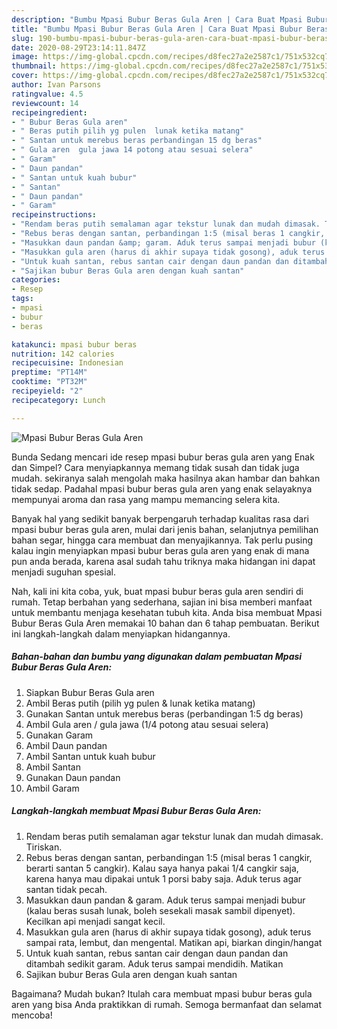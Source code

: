```yaml
---
description: "Bumbu Mpasi Bubur Beras Gula Aren | Cara Buat Mpasi Bubur Beras Gula Aren Yang Lezat"
title: "Bumbu Mpasi Bubur Beras Gula Aren | Cara Buat Mpasi Bubur Beras Gula Aren Yang Lezat"
slug: 190-bumbu-mpasi-bubur-beras-gula-aren-cara-buat-mpasi-bubur-beras-gula-aren-yang-lezat
date: 2020-08-29T23:14:11.847Z
image: https://img-global.cpcdn.com/recipes/d8fec27a2e2587c1/751x532cq70/mpasi-bubur-beras-gula-aren-foto-resep-utama.jpg
thumbnail: https://img-global.cpcdn.com/recipes/d8fec27a2e2587c1/751x532cq70/mpasi-bubur-beras-gula-aren-foto-resep-utama.jpg
cover: https://img-global.cpcdn.com/recipes/d8fec27a2e2587c1/751x532cq70/mpasi-bubur-beras-gula-aren-foto-resep-utama.jpg
author: Ivan Parsons
ratingvalue: 4.5
reviewcount: 14
recipeingredient:
- " Bubur Beras Gula aren"
- " Beras putih pilih yg pulen  lunak ketika matang"
- " Santan untuk merebus beras perbandingan 15 dg beras"
- " Gula aren  gula jawa 14 potong atau sesuai selera"
- " Garam"
- " Daun pandan"
- " Santan untuk kuah bubur"
- " Santan"
- " Daun pandan"
- " Garam"
recipeinstructions:
- "Rendam beras putih semalaman agar tekstur lunak dan mudah dimasak. Tiriskan."
- "Rebus beras dengan santan, perbandingan 1:5 (misal beras 1 cangkir, berarti santan 5 cangkir). Kalau saya hanya pakai 1/4 cangkir saja, karena hanya mau dipakai untuk 1 porsi baby saja. Aduk terus agar santan tidak pecah."
- "Masukkan daun pandan &amp; garam. Aduk terus sampai menjadi bubur (kalau beras susah lunak, boleh sesekali masak sambil dipenyet). Kecilkan api menjadi sangat kecil."
- "Masukkan gula aren (harus di akhir supaya tidak gosong), aduk terus sampai rata, lembut, dan mengental. Matikan api, biarkan dingin/hangat"
- "Untuk kuah santan, rebus santan cair dengan daun pandan dan ditambah sedikit garam. Aduk terus sampai mendidih. Matikan"
- "Sajikan bubur Beras Gula aren dengan kuah santan"
categories:
- Resep
tags:
- mpasi
- bubur
- beras

katakunci: mpasi bubur beras 
nutrition: 142 calories
recipecuisine: Indonesian
preptime: "PT14M"
cooktime: "PT32M"
recipeyield: "2"
recipecategory: Lunch

---
```



![Mpasi Bubur Beras Gula Aren](https://img-global.cpcdn.com/recipes/d8fec27a2e2587c1/751x532cq70/mpasi-bubur-beras-gula-aren-foto-resep-utama.jpg)

Bunda Sedang mencari ide resep mpasi bubur beras gula aren yang Enak dan Simpel? Cara menyiapkannya memang tidak susah dan tidak juga mudah. sekiranya salah mengolah maka hasilnya akan hambar dan bahkan tidak sedap. Padahal mpasi bubur beras gula aren yang enak selayaknya mempunyai aroma dan rasa yang mampu memancing selera kita.

Banyak hal yang sedikit banyak berpengaruh terhadap kualitas rasa dari mpasi bubur beras gula aren, mulai dari jenis bahan, selanjutnya pemilihan bahan segar, hingga cara membuat dan menyajikannya. Tak perlu pusing kalau ingin menyiapkan mpasi bubur beras gula aren yang enak di mana pun anda berada, karena asal sudah tahu triknya maka hidangan ini dapat menjadi suguhan spesial.




Nah, kali ini kita coba, yuk, buat mpasi bubur beras gula aren sendiri di rumah. Tetap berbahan yang sederhana, sajian ini bisa memberi manfaat untuk membantu menjaga kesehatan tubuh kita. Anda bisa membuat Mpasi Bubur Beras Gula Aren memakai 10 bahan dan 6 tahap pembuatan. Berikut ini langkah-langkah dalam menyiapkan hidangannya.

<!--inarticleads1-->

##### Bahan-bahan dan bumbu yang digunakan dalam pembuatan Mpasi Bubur Beras Gula Aren:

1. Siapkan  Bubur Beras Gula aren
1. Ambil  Beras putih (pilih yg pulen &amp; lunak ketika matang)
1. Gunakan  Santan untuk merebus beras (perbandingan 1:5 dg beras)
1. Ambil  Gula aren / gula jawa (1/4 potong atau sesuai selera)
1. Gunakan  Garam
1. Ambil  Daun pandan
1. Ambil  Santan untuk kuah bubur
1. Ambil  Santan
1. Gunakan  Daun pandan
1. Ambil  Garam




<!--inarticleads2-->

##### Langkah-langkah membuat Mpasi Bubur Beras Gula Aren:

1. Rendam beras putih semalaman agar tekstur lunak dan mudah dimasak. Tiriskan.
1. Rebus beras dengan santan, perbandingan 1:5 (misal beras 1 cangkir, berarti santan 5 cangkir). Kalau saya hanya pakai 1/4 cangkir saja, karena hanya mau dipakai untuk 1 porsi baby saja. Aduk terus agar santan tidak pecah.
1. Masukkan daun pandan &amp; garam. Aduk terus sampai menjadi bubur (kalau beras susah lunak, boleh sesekali masak sambil dipenyet). Kecilkan api menjadi sangat kecil.
1. Masukkan gula aren (harus di akhir supaya tidak gosong), aduk terus sampai rata, lembut, dan mengental. Matikan api, biarkan dingin/hangat
1. Untuk kuah santan, rebus santan cair dengan daun pandan dan ditambah sedikit garam. Aduk terus sampai mendidih. Matikan
1. Sajikan bubur Beras Gula aren dengan kuah santan




Bagaimana? Mudah bukan? Itulah cara membuat mpasi bubur beras gula aren yang bisa Anda praktikkan di rumah. Semoga bermanfaat dan selamat mencoba!
